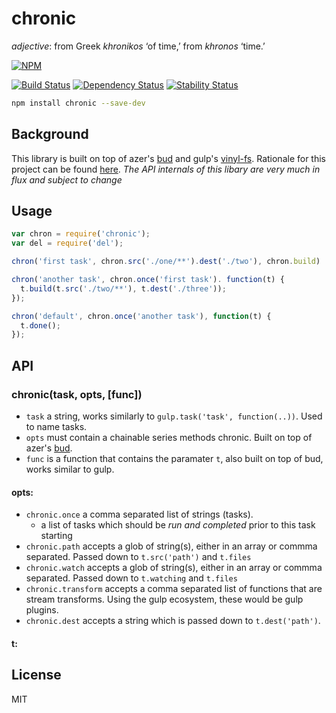 # chronic 

*adjective*: from Greek *khronikos* ‘of time,’ from *khronos* ‘time.’

[![NPM](https://nodei.co/npm/chronic.png)](https://nodei.co/npm/chronic/)

[![Build Status](https://img.shields.io/travis/codingalchemy/chronic.svg?style=flat-square)](https://travis-ci.org/codingalchemy/chronic)
[![Dependency Status](https://img.shields.io/david/codingalchemy/chronic.svg?style=flat-square)](https://david-dm.org/codingalchemy/chronic)
[![Stability Status](https://img.shields.io/badge/stability-unstable-orange.svg?style=flat-square)](https://github.com/dominictarr/stability#experimental)

```bash
npm install chronic --save-dev
```

## Background

This library is built on top of azer's [bud](https://github.com/azer/bud) and gulp's [vinyl-fs](https://github.com/wearefractal/vinyl-fs). Rationale for this project can be found [here](https://github.com/codingalchemy/chronic/blob/master/RATIONALE.md).
*The API internals of this libary are very much in flux and subject to change*


## Usage

``` js
var chron = require('chronic');
var del = require('del');

chron('first task', chron.src('./one/**').dest('./two'), chron.build)

chron('another task', chron.once('first task'). function(t) {
  t.build(t.src('./two/**'), t.dest('./three'));
});

chron('default', chron.once('another task'), function(t) {
  t.done();
});


```

## API

### chronic(task, opts, [func])

- `task` a string, works similarly to `gulp.task('task', function(..))`. Used to name tasks. 
- `opts` must contain a chainable series methods chronic. Built on top of azer's [bud](https://github.com/azer/bud#running-tests-and-restarting-when-files-change).
- `func` is a function that contains the paramater `t`, also built on top of bud, works similar to gulp.

#### opts:

- `chronic.once` a comma separated list of strings (tasks). 
  - a list of tasks which should be *run and completed* prior to this task starting
- `chronic.path` accepts a glob of string(s), either in an array or commma separated. Passed down to `t.src('path')` and `t.files`
- `chronic.watch` accepts a glob of string(s), either in an array or commma separated. Passed down to `t.watching` and `t.files`
- `chronic.transform` accepts a comma separated list of functions that are stream transforms. Using the gulp ecosystem, these would be gulp plugins. 
- `chronic.dest` accepts a string which is passed down to `t.dest('path')`.

#### t:



## License

MIT